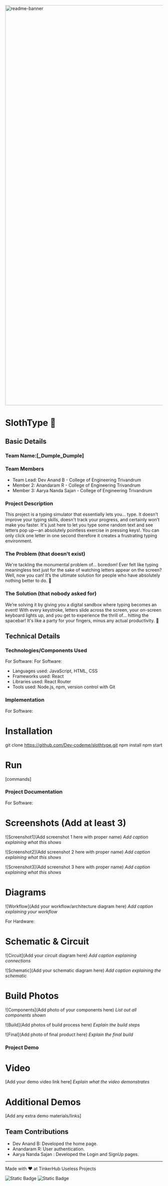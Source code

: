 <img width="1280" alt="readme-banner" src="https://github.com/user-attachments/assets/35332e92-44cb-425b-9dff-27bcf1023c6c">

# SlothType 🎯


## Basic Details
### Team Name:[_Dumple_Dumple]


### Team Members
- Team Lead: Dev Anand B - College of Engineering Trivandrum
- Member 2: Anandaram R - College of Engineering Trivandrum
- Member 3: Aarya Nanda Sajan - College of Engineering Trivandrum

### Project Description

This project is a typing simulator that essentially lets you... type. It doesn't improve your typing skills, doesn't track your progress, and certainly won’t make you faster. It's just here to let you type some random text and see letters pop up—an absolutely pointless exercise in pressing keys!. You can only click one letter in one second therefore it creates a frustrating typing environment.

### The Problem (that doesn't exist)
We're tackling the monumental problem of... boredom! Ever felt like typing meaningless text just for the sake of watching letters appear on the screen? Well, now you can! It’s the ultimate solution for people who have absolutely nothing better to do. 🎉

### The Solution (that nobody asked for)
We’re solving it by giving you a digital sandbox where typing becomes an event! With every keystroke, letters slide across the screen, your on-screen keyboard lights up, and you get to experience the thrill of... hitting the spacebar! It's like a party for your fingers, minus any actual productivity. 🎈

## Technical Details
### Technologies/Components Used
For Software:
For Software:
- Languages used: JavaScript, HTML, CSS
- Frameworks used: React
- Libraries used: React Router
- Tools used: Node.js, npm, version control with Git

### Implementation
For Software:
# Installation
git clone https://github.com/Dev-codeme/slothtype.git
npm install
npm start

# Run
[commands]

### Project Documentation
For Software:

# Screenshots (Add at least 3)
![Screenshot1](Add screenshot 1 here with proper name)
*Add caption explaining what this shows*

![Screenshot2](Add screenshot 2 here with proper name)
*Add caption explaining what this shows*

![Screenshot3](Add screenshot 3 here with proper name)
*Add caption explaining what this shows*

# Diagrams
![Workflow](Add your workflow/architecture diagram here)
*Add caption explaining your workflow*

For Hardware:

# Schematic & Circuit
![Circuit](Add your circuit diagram here)
*Add caption explaining connections*

![Schematic](Add your schematic diagram here)
*Add caption explaining the schematic*

# Build Photos
![Components](Add photo of your components here)
*List out all components shown*

![Build](Add photos of build process here)
*Explain the build steps*

![Final](Add photo of final product here)
*Explain the final build*

### Project Demo
# Video
[Add your demo video link here]
*Explain what the video demonstrates*

# Additional Demos
[Add any extra demo materials/links]

## Team Contributions
- Dev Anand B: Developed the home page.
- Anandaram R: User authentication.
- Aarya Nanda Sajan : Developed the Login and SignUp pages.

---
Made with ❤️ at TinkerHub Useless Projects 

![Static Badge](https://img.shields.io/badge/TinkerHub-24?color=%23000000&link=https%3A%2F%2Fwww.tinkerhub.org%2F)
![Static Badge](https://img.shields.io/badge/UselessProject--24-24?link=https%3A%2F%2Fwww.tinkerhub.org%2Fevents%2FQ2Q1TQKX6Q%2FUseless%2520Projects)



